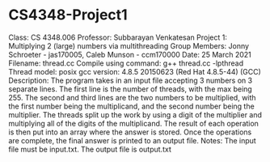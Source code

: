 # CS4348-Project1
Class: CS 4348.006 Professor: Subbarayan Venkatesan  Project 1: Multiplying 2 (large) numbers via multithreading Group Members: Jonny Schroeter - jas170005, Caleb Munson - ccm170000 Date: 25 March 2021  Filename: thread.cc Compile using command: g++ thread.cc -lpthread  Thread model: posix gcc version: 4.8.5 20150623 (Red Hat 4.8.5-44) (GCC)  Description: The program takes in an input file accepting 3 numbers on 3 separate lines. The first line is the number of threads, with the max being 255. The second and third lines are the two numbers to be multiplied, with the first number being the multiplicand, and the second number being the multiplier. The threads split up the work by using a digit of the multiplier and multiplying all of the digits of the multiplicand. The result of each operation is then put into an array where the answer is stored. Once the operations are complete, the final answer is printed to an output file.  Notes: The input file must be input.txt. The output file is output.txt
